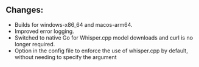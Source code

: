 ## Changes:

-   Builds for windows-x86_64 and macos-arm64.
-   Improved error logging.
-   Switched to native Go for Whisper.cpp model downloads and curl is no longer required.
-   Option in the config file to enforce the use of whisper.cpp by default, without needing to specify the argument
